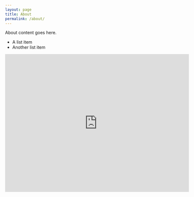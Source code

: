 ```yaml
---
layout: page
title: About
permalink: /about/
---
```


About content goes here.

* A list item
* Another list item


<iframe 
src="https://www.google.com/maps/embed?pb=!1m18!1m12!1m3!1d2963.762414446526!2d-93.65530364933763!3d42.02682892910866!2m3!1f0!2f0!3f0!3m2!1i1024!2i768!4f13.1!3m3!1m2!1s0x87ee70af6e88b093%3A0x58551392a70a5a5a!2sHowe+Hall%2C+537+Bissell+Rd%2C+Ames%2C+IA+50011!5e0!3m2!1sen!2sus!4v1514993646752" 
width="600" height="450" frameborder="0" style="border:0" 
allowfullscreen></iframe>


